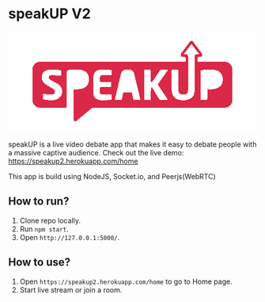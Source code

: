 # speakUP V2

![IMG](./public/favicon.png)

speakUP is a live video debate app that makes it easy to debate people with a massive captive audience.
Check out the live demo: https://speakup2.herokuapp.com/home

This app is build using NodeJS, Socket.io, and Peerjs(WebRTC)

## How to run?

1. Clone repo locally.
2. Run `npm start`.
3. Open `http://127.0.0.1:5000/`.

## How to use?
1. Open `https://speakup2.herokuapp.com/home` to go to Home page.
2. Start live stream or join a room.
